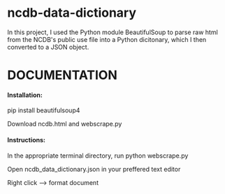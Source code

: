 # ncdb-data-dictionary
In this project, I used the Python module BeautifulSoup to parse raw html from the NCDB's public use file into a Python dicitonary, which I then converted to a JSON object. 

# DOCUMENTATION 

#### Installation:
pip install beautifulsoup4

Download ncdb.html and webscrape.py

#### Instructions:

In the appropriate terminal directory, run python webscrape.py

Open ncdb_data_dictionary.json in your preffered text editor 

Right click --> format document 
